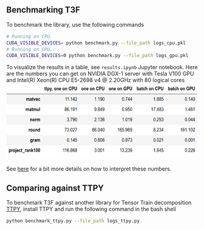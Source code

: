 ## Benchmarking T3F
To benchmark the library, use the following commands
```bash
# Running on CPU.
CUDA_VISIBLE_DEVICES= python benchmark.py --file_path logs_cpu.pkl
# Running on GPU.
CUDA_VISIBLE_DEVICES=0 python benchmark.py --file_path logs_gpu.pkl
```
To visualize the results in a table, see ```results.ipynb``` Jupyter notebook.
Here are the numbers you can get on NVIDIA DGX-1 server with Tesla V100 GPU and Intel(R) Xeon(R) CPU E5-2698 v4 @ 2.20GHz with 80 logical cores
 <img src="results.png" height="200">

See [here](https://t3f.readthedocs.io/en/latest/benchmark.html) for a bit more details on how to interpret these numbers.

## Comparing against TTPY
To benchmark T3F against another library for Tensor Train decomposition [TTPY](https://github.com/oseledets/ttpy), install TTPY and run the following command in the bash shell
```bash
python benchmark_ttpy.py --file_path logs_ttpy.py
```
